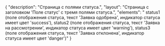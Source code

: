 {
"description": "Страница с полями статуса.",
"layout": "Страница с заголовком 'Поле статус' с тремя полями статуса.",
"elements": " status1 (поле отображения статуса, текст 'Заявка одобрена', индикатор статуса имеет цвет 'success'),
status2 (поле отображения статуса, текст 'Заявка на рассмотрении', индикатор статуса имеет цвет 'warning'),
status3 (поле отображения статуса, текст 'Заявка отклонена', индикатор статуса имеет цвет 'danger')"
}